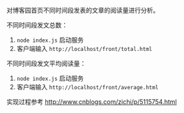 对博客园首页不同时间段发表的文章的阅读量进行分析。

不同时间段发文总数：

1. `node index.js` 启动服务
2. 客户端输入 `http://localhost/front/total.html`

不同时间段发文平均阅读量：

1. `node index.js` 启动服务
2. 客户端输入 `http://localhost/front/average.html`

实现过程参考 <http://www.cnblogs.com/zichi/p/5115754.html>